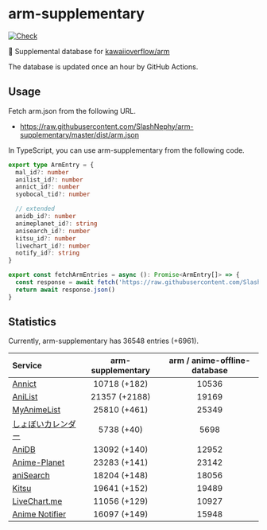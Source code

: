 # arm-supplementary

[![Check](https://github.com/SlashNephy/arm-supplementary/actions/workflows/check-node.yml/badge.svg)](https://github.com/SlashNephy/arm-supplementary/actions/workflows/check-node.yml)

💊 Supplemental database for [kawaiioverflow/arm](https://github.com/kawaiioverflow/arm)

The database is updated once an hour by GitHub Actions.

## Usage

Fetch arm.json from the following URL.

- https://raw.githubusercontent.com/SlashNephy/arm-supplementary/master/dist/arm.json

In TypeScript, you can use arm-supplementary from the following code.

```TypeScript
export type ArmEntry = {
  mal_id?: number
  anilist_id?: number
  annict_id?: number
  syobocal_tid?: number

  // extended
  anidb_id?: number
  animeplanet_id?: string
  anisearch_id?: number
  kitsu_id?: number
  livechart_id?: number
  notify_id?: string
}

export const fetchArmEntries = async (): Promise<ArmEntry[]> => {
  const response = await fetch('https://raw.githubusercontent.com/SlashNephy/arm-supplementary/master/dist/arm.json')
  return await response.json()
}
```

## Statistics

Currently, arm-supplementary has 36548 entries (+6961).

| Service                                     | arm-supplementary | arm / anime-offline-database |
| :------------------------------------------ | :---------------: | :--------------------------: |
| [Annict](https://annict.com)                |   10718 (+182)    |            10536             |
| [AniList](https://anilist.co)               |   21357 (+2188)   |            19169             |
| [MyAnimeList](https://myanimelist.net)      |   25810 (+461)    |            25349             |
| [しょぼいカレンダー](https://cal.syoboi.jp) |    5738 (+40)     |             5698             |
| [AniDB](https://anidb.net)                  |   13092 (+140)    |            12952             |
| [Anime-Planet](https://anime-planet.com)    |   23283 (+141)    |            23142             |
| [aniSearch](https://anisearch.com)          |   18204 (+148)    |            18056             |
| [Kitsu](https://kitsu.io)                   |   19641 (+152)    |            19489             |
| [LiveChart.me](https://livechart.me)        |   11056 (+129)    |            10927             |
| [Anime Notifier](https://notify.moe)        |   16097 (+149)    |            15948             |

